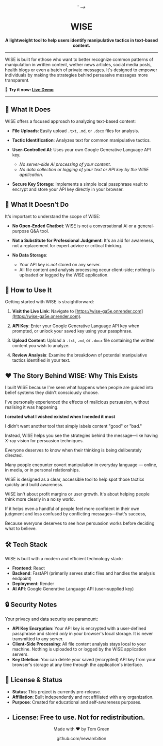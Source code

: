 <div align="center">

  ' -->
  # **WISE**

  **A lightweight tool to help users identify manipulative tactics in text-based content.**

  </div>

---

WISE is built for ethose who want to better recognize common patterns of manipulation in written content, wether news articles, social media posts, health blogs or even a batch of private messages.  It's designed to empower individuals by making the strategies behind persuasive messages more transparent.

🔗 **Try it now: [Live Demo](https://wise-ga5e.onrender.com)**

---

## 🌟 What It Does

WISE offers a focused approach to analyzing text-based content:

* **File Uploads**: Easily upload `.txt`, `.md`, or `.docx` files for analysis.

* **Tactic Identification**: Analyzes text for common manipulative tactics.
* **User-Controlled AI**: Uses your own Google Generative Language API key.
    * _No server-side AI processing of your content._
    * _No data collection or logging of your text or API key by the WISE application._
* **Secure Key Storage**: Implements a simple local passphrase vault to encrypt and store your API key directly in your browser.

## 🚫 What It Doesn’t Do

It's important to understand the scope of WISE:

* **No Open-Ended Chatbot**: WISE is not a conversational AI or a general-purpose Q&A tool.

* **Not a Substitute for Professional Judgment**: It's an aid for awareness, not a replacement for expert advice or critical thinking.
* **No Data Storage**:
    * Your API key is *not* stored on any server.
    * All file content and analysis processing occur client-side; nothing is uploaded or logged by the WISE application.

## 🚀 How to Use It

Getting started with WISE is straightforward:

1.  **Visit the Live Link**: Navigate to [https://wise-ga5e.onrender.com](https://wise-ga5e.onrender.com).

2.  **API Key**: Enter your Google Generative Language API key when prompted, or unlock your saved key using your passphrase.

3.  **Upload Content**: Upload a `.txt`, `.md`, or `.docx` file containing the written content you wish to analyze.

4.  **Review Analysis**: Examine the breakdown of potential manipulative tactics identified in your text.

## ❤️ The Story Behind WISE: Why This Exists

I built WISE because I've seen what happens when people are guided into belief systems they didn't consciously choose. 

I've personally experienced the effects of malicious persuasion, without realising it was happening.  

**I created what I wished existed when I needed it most**

I didn't want another tool that simply labels content "good" or "bad." 

Instead, WISE helps you see the strategies behind the message—like having X-ray vision for persuasion techniques. 

Everyone deserves to know when their thinking is being deliberately directed.

Many people encounter covert manipulation in everyday language — online, in media, or in personal relationships. 

WISE is designed as a clear, accessible tool to help spot those tactics quickly and build awareness.

WISE isn't about profit margins or user growth. It's about helping people think more clearly in a noisy world.

If it helps even a handful of people feel more confident in their own judgment and less confused by conflicting messages—that's success,

Because everyone deserves to see how persuasion works before deciding what to believe.

## 🛠️ Tech Stack

WISE is built with a modern and efficient technology stack:

* **Frontend**: React
* **Backend**: FastAPI (primarily serves static files and handles the analysis endpoint)
* **Deployment**: Render
* **AI API**: Google Generative Language API (user-supplied key)

## 🔒 Security Notes

Your privacy and data security are paramount:

* **API Key Encryption**: Your API key is encrypted with a user-defined passphrase and stored *only* in your browser's local storage. It is never transmitted to any server.
* **Client-Side Processing**: All file content analysis stays local to your machine. Nothing is uploaded to or logged by the WISE application servers.
* **Key Deletion**: You can delete your saved (encrypted) API key from your browser's storage at any time through the application's interface.

## 📜 License & Status

* **Status**: This project is currently pre-release.
* **Affiliation**: Built independently and not affiliated with any organization.
* **Purpose**: Created for educational and self-awareness purposes.
* **License**: Free to use. Not for redistribution.
    ---

<div align="center">
  <p>Made with ❤️ by Tom Green</p>
  <p>github.com/newambition</p>

  </div>
